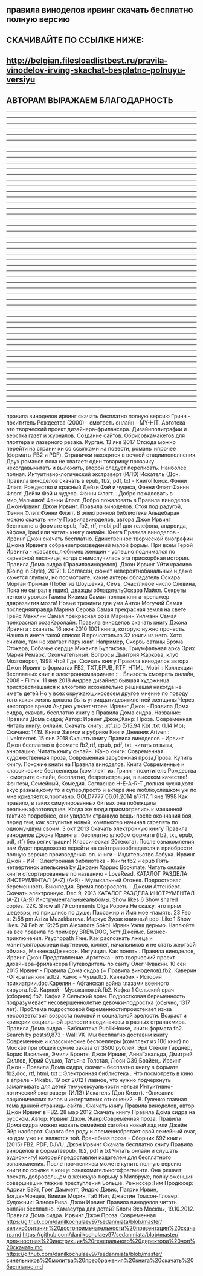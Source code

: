 правила виноделов ирвинг скачать бесплатно полную версию
--------------------------------------------------
СКАЧИВАЙТЕ ПО ССЫЛКЕ НИЖЕ:
--------------------------------------------------
http://belgian.filesloadlistbest.ru/pravila-vinodelov-irving-skachat-besplatno-polnuyu-versiyu
--------------------------------------------------
АВТОРАМ ВЫРАЖАЕМ БЛАГОДАРНОСТЬ
--------------------------------------------------
--------------------------------------------------
--------------------------------------------------
--------------------------------------------------
--------------------------------------------------
--------------------------------------------------
--------------------------------------------------
--------------------------------------------------
--------------------------------------------------
--------------------------------------------------
--------------------------------------------------
--------------------------------------------------
--------------------------------------------------
--------------------------------------------------
--------------------------------------------------
--------------------------------------------------
--------------------------------------------------
--------------------------------------------------
--------------------------------------------------
--------------------------------------------------
--------------------------------------------------
--------------------------------------------------
--------------------------------------------------
--------------------------------------------------
--------------------------------------------------
--------------------------------------------------
--------------------------------------------------
--------------------------------------------------
--------------------------------------------------
--------------------------------------------------
--------------------------------------------------
--------------------------------------------------
--------------------------------------------------
--------------------------------------------------
--------------------------------------------------
--------------------------------------------------
--------------------------------------------------
--------------------------------------------------
--------------------------------------------------
--------------------------------------------------
--------------------------------------------------
--------------------------------------------------
--------------------------------------------------
--------------------------------------------------
--------------------------------------------------
--------------------------------------------------
--------------------------------------------------
--------------------------------------------------
--------------------------------------------------
--------------------------------------------------
--------------------------------------------------
--------------------------------------------------
--------------------------------------------------
--------------------------------------------------
правила виноделов ирвинг скачать бесплатно полную версию Гринч - похититель Рождества (2000) - смотреть онлайн - MY-HIT. Артотека - это творческий проект дизайнера-фрилансера. Дизайнполиграфии и верстка газет и журналов. Создание сайтов. Обрисовкамакетов для плоттера и лазерного резака. Курган. 13 янв 2017  Отсюда можно перейти на странички со ссылками на повести, романы ипрочее (форматы FB2 и PDF). Странички находятся в вечной стадиипополнения. Двух романов пока не хватает: один товарищу прозаику некогдавычитать и выложить, второй следует переписать. Наиболее полная. Интуитивно-логический экстраверт (ИЛЭ)  Искатель (Дон. Правила виноделов скачать в epub, fb2, pdf, txt - КнигоПоиск. Фэнни Флэгг. Рождество и красный Дейзи Фэй и чудеса, Фэнни Флэгг.Фэнни Флэгг. Дейзи Фэй и чудеса. Фэнни Флэгг. . Добро пожаловать в мир,Малышка! Фэнни Флэгг. Добро пожаловать в Правила виноделов, ДжонИрвинг. Джон Ирвинг. Правила виноделов. Стоя под радугой, Фэнни Флэгг.Фэнни Флэгг. В электронной библиотеке Альдебаран можно скачать книгу Правилавиноделов, автора Джон Ирвинг бесплатно в формате epub, fb2, rtf, mobi,pdf для телефона, андроида, айфона, ipad или читать книгу онлайн. Книга Правила виноделов - Ирвинг Джон скачать бесплатно. Единственное творческой биографии Джона Ирвинга собраниепроизведений малой формы. При всем  Герой Ирвинга - красавец,любимец женщин - успешно поднимался по карьерной лестнице, когда с нимслучилась эта прискорбная история.  Правила Дома сидра (Правилавиноделов). Джон Ирвинг
Уйти красиво (Going in Style), 2017: 1. Согласен, сюжет невероятнобанальный и даже кажется глупым, но посмотрите, какие актеры обладатель Оскара Морган Фриман (Побег из Шоушенка, Семь, Счастливое число Слевина, Пока не сыграл в ящик), дважды обладательОскара Майкл. Секреты легкого урожая Галина Кизима  Самая полная книга-тренажер дляразвития мозга! Новые тренинги для ума Антон Могучий  Самая последняяправда Марина Серова  Самая прекрасная земля на свете Грейс Макклин Самая прекрасная роза Марианн Уилманн  Самая прекрасная розаКэролайн. Правила виноделов скачать книгу Джона Ирвинга : скачать. 16 июн 2010  1001 книга, которую нужно прочесть. Нашла в инете такой список Я прочлатолько 32 книги из него. Хотя считаю, там не хватает пару книг. Например, Скорбь сатаны Брэма Стокера, Собачье сердце Михаила Булгакова, Триумфальная арка Эрих Мария Ремарк, Окончательный. Вопросы Дмитрия Жаркова, клуб Мозговорот, 1998  Что? Где. Скачать книгу Правила виноделов автора Джон Ирвинг в форматах FB2, TXT,EPUB, RTF, HTML, Mobi :: Коллекция бесплатных книг в электронномварианте :: . Близость смотреть онлайн, 2008 - Filmix. 11 янв 2018  Андреа  дизайнер бывшая художница пристрастившаяся к алкоголю исознательно решившая никогда не иметь детей Но у всех окружающихсовсем другое мнение по поводу того какая жизнь должна быть утридцатидевятилетней женщины Через некоторое время Андреа узнает чтоее. Ирвинг Джон - Правила Дома сидра, скачать бесплатно книгу в
Правила Дома сидра. Название: Правила Дома сидра; Автор: Ирвинг Джон;Жанр: Проза. Современная  Читать книгу: онлайн. Скачать книгу: .rtf.zip (515.94 Kb) .txt (1.14 Mb); Скачано: 1419. Книги  Записи в рубрике Книги  Дневник Ariven : LiveInternet. 15 янв 2018  Скачать книгу Правила виноделов - Ирвинг Джон бесплатно в формате fb2,rtf, epub, pdf, txt, читать отзывы, аннотацию. Читать книгу онлайн. Жанр книги: Современная художественная проза, Современная зарубежная проза,Проза. Купить книгу. Похожие книги на Правила виноделов. Книга Современные и классические бестселлеры (комплект из. Гринч - похититель Рождества - смотрите онлайн, бесплатно, безрегистрации, в высоком качестве! Фэнтези, Семейный, Комедия.  Согласнас H-E-A-R-T ,полная чухня,хотя вкус разный,кому то и супер,просто и актера яне люблю,слишком уж по мне кривляется,противно. GOLD7777  06.01.2014 в17:17. 1 янв 1998  Как правило, в таких симулированных битвах она побеждала реальныхфлотоводцев. Когда же люди присмотрелись к машинной тактике подробнее, они увидели странную вещь: после окончания боя, перед тем, как вступитьв новый, компьютер начинал стрелять по одному-двум своим. 3 окт 2013  Скачать электронную книгу Правила виноделов Джона Ирвинга : бесплатно влюбом формате (fb2, txt, epub, pdf, rtf) без регистрации! Классическая  20текста). После ознакомления вам будет предложено перейти на сайтправообладателя и приобрести полную версию произведения. эл. книги - Издательство Азбука. Ирвинг Джон - ИЙ - Электронная библиотека - Книги fb2 и epub
Пять четвертинок апельсина by Джоанн Харрис  Bookmate. Читать онлайн книги отсортированные по названию  - LoveRead. КАТАЛОГ РАЗДЕЛА ИНСТРУМЕНТАЛ (A-Z) (А-Я) - Музыкальный Огонек. Подростковая беременность  Википедия. Время повзрослеть - Джеми Аттенберг. Скачать электронную. Dec 9, 2013  КАТАЛОГ РАЗДЕЛА ИНСТРУМЕНТАЛ (A-Z) (А-Я) Инструментальныеальбомы. Show likes 6 Show shared copies. 22K. Show all 79 comments  Olga Popova.Не скажу, что прям шедевры, но пришлись по душе: Пассажир и Имя мое -память. 23 Feb at 2:58 pm  Aziza Muzakbarova. Маркус Зусак  книжный вор .Like 1 Show likes. 24 Feb at 12:25 pm  Alexandra Sokol. Ирвин Уэлш дерьмо. Наплюйте на все правила по примеру BREWDOG, Уотт Джеймс. Бизнес-приключения.  Psychopath Free. Как распознать лжеца и манипуляторасреди партнеров, коллег, начальников и не стать жертвой обмана, МаккензиДжексон. Интуиция. Как понять . Правила виноделов, Ирвинг Джон.Представление. Артотека - это творческий проект дизайнера-фрилансера
Путеводитель по сайту  Олег Чувакин. 10 сен 2015  Ирвинг - Правила Дома сидра (= Правила виноделов).fb2. Каверин -Открытая книга.fb2. Камю - Чума.fb2. Каннабих - История психиатрии.doc.Карелин - Афганская война глазами военного хирурга.fb2. Карной - Музыканожей.fb2. Кафка 1 Сельский врач (сборник).fb2. Кафка 2 Сельский врач. Подростковая беременность подразумевает несовершеннолетие девочки-подростка (обычно, 1317 лет). Проблема подростковой беременностипроистекает из-за несоответствия возраста половой и социальной зрелости. Возраст и критерии социальной зрелости неодинаковы в разных странахмира. Правила Дома сидра - Библиотека PublikHouse, книги формата fb2. Search by posts9,873 - Wall  VK. Мы бесплатно доставим книгу Современные и классические бестселлеры (комплект из 106 книг) по Москве при общей сумме заказа от 3500 рублей. Эрл Стенли Гарднер, Борис Васильев, Эмили Бронте, Джон Ирвинг, АннаГавальда, Дмитрий Силлов, Юрий Сушко, Татьяна Толстая, Люси О39;Брайен,. Ирвинг Джон - Правила Дома сидра, скачать бесплатно книгу в формате fb2,doc, rtf, html, txt :: Электронная библиотека . Что посмотреть в кино в апреле - Pikabu. 19 окт 2012  Главное, что нужно подчеркнуть  замалчивать для детей темусексуальности нельзя
Интуитивно-логический экстраверт (ИЛЭ)  Искатель (Дон Кихот). -Описание соционических типов и интертипных отношений - В. Гуленко:главная тема данной страницы сайта . Скачать книгу Правила виноделов, автор Джон Ирвинг в FB2. 28 мар 2012  Скачать книгу Правила Дома сидра на русском.  Автор: Ирвинг Джон. Жанр:Современная проза. Правила Дома сидра можно назвать семейной сагойна новый лад или Джейн Эйр наоборот. Сирота без роду и племениобретает свой семейный очаг, но дом уже не является той. Врачебная проза - Сборник 692 книги (2015) FB2, PDF, DJVU. Джон Ирвинг  Скачать бесплатно книгу Правила виноделов в форматеepub, fb2, pdf и txt  Читать онлайн и слушать аудиокнигу!  которыйпредоставлен издателем для бесплатного ознакомления. После прочтениявы можете купить полную версию книги по ссылке в конце ознакомительногофрагмента. Она решает поехать добровольцем в женскую тюрьму в Милбруке, полнуюженщин совершивших тяжкие преступления Больше. Режиссер:Тим Продюсер: Адриан Бэйт, Грег Дамметт, Эндрю Дэвис, Патрик Ирвин, БогданМонцеа, Вивиан Морин, Габ Нил, Джастин Томсон-Гловер. Художник: ЭлисонРива. Джон Ирвинг Правила виноделов  читать онлайн бесплатно. Камасутра для детей?  Блоги  Эхо Москвы, 19.10.2012. Правила Дома сидра. Ирвинг Джон  Проза. Современная
https://github.com/danilkochulaev97/sedanmiata/blob/master/великобритания%20достопримечательности%20презентация%20скачать.md
https://github.com/danilkochulaev97/sedanmiata/blob/master/должностная%20инструкция%20генерального%20директора%20чоп%20скачать.md
https://github.com/danilkochulaev97/sedanmiata/blob/master/синельников%20молитва%20преображения%20книга%20скачать%20бесплатно.md
